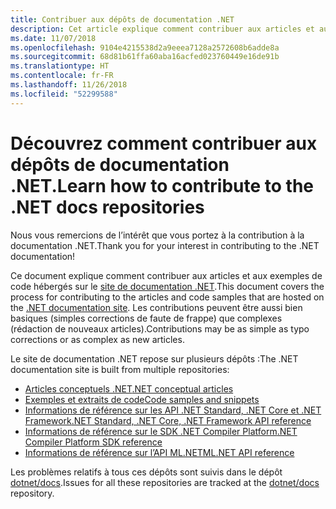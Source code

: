 ```yaml
---
title: Contribuer aux dépôts de documentation .NET
description: Cet article explique comment contribuer aux articles et aux exemples de code dans les dépôts qui constituent la documentation .NET.
ms.date: 11/07/2018
ms.openlocfilehash: 9104e4215538d2a9eeea7128a2572608b6adde8a
ms.sourcegitcommit: 68d81b61ffa60aba16acfed023760449e16de91b
ms.translationtype: HT
ms.contentlocale: fr-FR
ms.lasthandoff: 11/26/2018
ms.locfileid: "52299588"
---
```

# <a name="learn-how-to-contribute-to-the-net-docs-repositories"></a><span data-ttu-id="0b5ea-103">Découvrez comment contribuer aux dépôts de documentation .NET.</span><span class="sxs-lookup"><span data-stu-id="0b5ea-103">Learn how to contribute to the .NET docs repositories</span></span>

<span data-ttu-id="0b5ea-104">Nous vous remercions de l’intérêt que vous portez à la contribution à la documentation .NET.</span><span class="sxs-lookup"><span data-stu-id="0b5ea-104">Thank you for your interest in contributing to the .NET documentation!</span></span>

<span data-ttu-id="0b5ea-105">Ce document explique comment contribuer aux articles et aux exemples de code hébergés sur le [site de documentation .NET](https://docs.microsoft.com/dotnet).</span><span class="sxs-lookup"><span data-stu-id="0b5ea-105">This document covers the process for contributing to the articles and code samples that are hosted on the [.NET documentation site](https://docs.microsoft.com/dotnet).</span></span> <span data-ttu-id="0b5ea-106">Les contributions peuvent être aussi bien basiques (simples corrections de faute de frappe) que complexes (rédaction de nouveaux articles).</span><span class="sxs-lookup"><span data-stu-id="0b5ea-106">Contributions may be as simple as typo corrections or as complex as new articles.</span></span>

<span data-ttu-id="0b5ea-107">Le site de documentation .NET repose sur plusieurs dépôts :</span><span class="sxs-lookup"><span data-stu-id="0b5ea-107">The .NET documentation site is built from multiple repositories:</span></span>

- [<span data-ttu-id="0b5ea-108">Articles conceptuels .NET</span><span class="sxs-lookup"><span data-stu-id="0b5ea-108">.NET conceptual articles</span></span>](https://github.com/dotnet/docs)
- [<span data-ttu-id="0b5ea-109">Exemples et extraits de code</span><span class="sxs-lookup"><span data-stu-id="0b5ea-109">Code samples and snippets</span></span>](https://github.com/dotnet/samples)
- [<span data-ttu-id="0b5ea-110">Informations de référence sur les API .NET Standard, .NET Core et .NET Framework</span><span class="sxs-lookup"><span data-stu-id="0b5ea-110">.NET Standard, .NET Core, .NET Framework API reference</span></span>](https://github.com/dotnet/dotnet-api-docs)
- [<span data-ttu-id="0b5ea-111">Informations de référence sur le SDK .NET Compiler Platform</span><span class="sxs-lookup"><span data-stu-id="0b5ea-111">.NET Compiler Platform SDK reference</span></span>](https://github.com/dotnet/roslyn-api-docs)
- [<span data-ttu-id="0b5ea-112">Informations de référence sur l’API ML.NET</span><span class="sxs-lookup"><span data-stu-id="0b5ea-112">ML.NET API reference</span></span>](https://github.com/dotnet/ml-api-docs)

<span data-ttu-id="0b5ea-113">Les problèmes relatifs à tous ces dépôts sont suivis dans le dépôt [dotnet/docs](https://github.com/dotnet/docs/issues).</span><span class="sxs-lookup"><span data-stu-id="0b5ea-113">Issues for all these repositories are tracked at the [dotnet/docs](https://github.com/dotnet/docs/issues) repository.</span></span>
